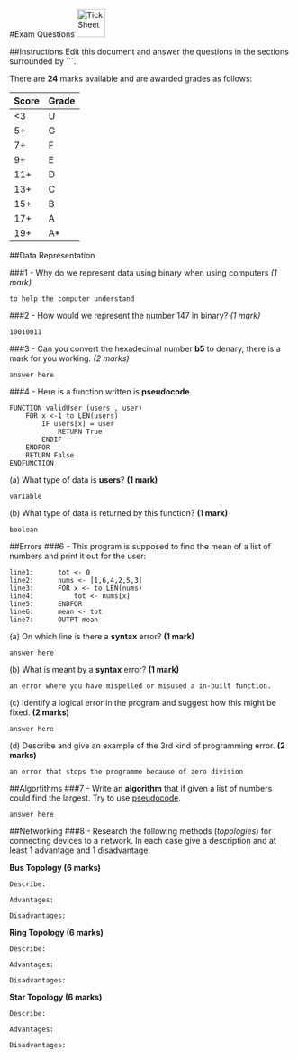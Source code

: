 #Exam Questions <img src="../../Resources/exam.png" width=50px alt="Tick Sheet">

##Instructions
Edit this document and answer the questions in the sections surrounded by ```.

There are **24** marks available and are awarded grades as follows:

|Score|Grade|
|-----|-----|
|<3|U|
|5+|G|
|7+|F|
|9+|E|
|11+|D|
|13+|C|
|15+|B|
|17+|A|
|19+|A*|


##Data Representation

###1 - Why do we represent data using binary when using computers *(1 mark)*

```
to help the computer understand
```
###2 - How would we represent the number 147 in binary? *(1 mark)*
```
10010011
```
###3 - Can you convert the hexadecimal number **b5** to denary, there is a mark for you working. *(2 marks)*
```
answer here
```
###4 - Here is a function written is **pseudocode**.
```
FUNCTION validUser (users , user)
    FOR x <-1 to LEN(users)
        IF users[x] = user
			RETURN True
		ENDIF
	ENDFOR
	RETURN False
ENDFUNCTION
```

(a) What type of data is **users**? **(1 mark)**
```
variable
```

(b) What type of data is returned by this function? **(1 mark)**
```
boolean
```

##Errors
###6 - This program is supposed to find the mean of a list of numbers and print it out for the user:
```
line1:		tot <- 0
line2:		nums <- [1,6,4,2,5,3]
line3:		FOR x <- to LEN(nums)
line4:			tot <- nums[x]
line5:		ENDFOR
line6:		mean <- tot
line7:		OUTPT mean
```

(a) On which line is there a **syntax** error? **(1 mark)**
```
answer here
```

(b) What is meant by a **syntax** error? **(1 mark)**
```
an error where you have mispelled or misused a in-built function.
```

(c) Identify a logical error in the program and suggest how this might be fixed. **(2 marks)**
```
answer here
```

(d) Describe and give an example of the 3rd kind of programming error. **(2 marks)**
```
an error that stops the programme because of zero division
```

##Algortithms
###7 - Write an **algorithm** that if given a list of numbers could find the largest. Try to use [pseudocode](http://filestore2.aqa.org.uk/subjects/AQA-GCSE-COMPSCI-W-TRB-PSEU.PDF).
```
answer here
```

##Networking
###8 - Research the following methods (*topologies*) for connecting devices to a network. In each case give a description and at least 1 advantage and 1 disadvantage.

**Bus Topology (6 marks)**
```
Describe:

Advantages:

Disadvantages:
```

**Ring Topology (6 marks)**
```
Describe:

Advantages:

Disadvantages:
```

**Star Topology (6 marks)**
```
Describe:

Advantages:

Disadvantages:
```

